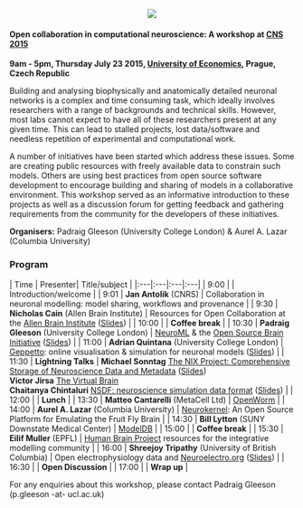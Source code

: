 <p align="center"><img src="https://raw.githubusercontent.com/OpenSourceBrain/OSB_Documentation/master/resources/images/CNS2105_WS.png"/></p>



#### Open collaboration in computational neuroscience: A workshop at [CNS 2015](http://www.cnsorg.org/cns-2015-workshops-program)

**9am - 5pm, Thursday July 23 2015, [University of Economics](http://www.cnsorg.org/cns-2015-venue), Prague, Czech Republic**

Building and analysing biophysically and anatomically detailed neuronal networks is a complex and time consuming task, which ideally involves researchers with a range of backgrounds and technical skills. However, most labs cannot expect to have all of these researchers present at any given time. This can lead to stalled projects, lost data/software and needless repetition of experimental and computational work. 
 
A number of initiatives have been started which address these issues. Some are creating public resources with freely available data to constrain such models. Others are using best practices from open source software development to encourage building and sharing of models in a collaborative environment. This workshop served as an informative introduction to these projects as well as a discussion forum for getting feedback and gathering requirements from the community for the developers of these initiatives.  

**Organisers:** Padraig Gleeson (University College London) & Aurel A. Lazar (Columbia University)

### Program

| Time |  Presenter| Title/subject |
|:---|:---|:---|:---| 
| 9:00 | | Introduction/welcome  |
| 9:01 | **Jan Antolik** (CNRS) | Collaboration in neuronal modelling: model sharing, workflows and provenance  |
| 9:30 | **Nicholas Cain** (Allen Brain Institute) | Resources for Open Collaboration at the [Allen Brain Institute](http://www.brain-map.org/) ([Slides](https://github.com/OpenSourceBrain/OSB_Documentation/raw/master/resources/docs/CNS2015/OCNS_2015_CAIN_FINAL.pdf)) |
| 10:00 | | **Coffee break**  |
| 10:30 | **Padraig Gleeson** (University College London) | [NeuroML](https://neuroml.org) & the [Open Source Brain Initiative](http://opensourcebrain.org/) ([Slides](https://github.com/OpenSourceBrain/OSB_Documentation/raw/master/resources/docs/CNS2015/NeuroML_OSB_Intro.pdf))  |
| 11:00 | **Adrian Quintana** (University College London) | [Geppetto](http://www.geppetto.org/): online visualisation & simulation for neuronal models ([Slides](https://github.com/OpenSourceBrain/OSB_Documentation/raw/master/resources/docs/CNS2015/Geppetto2015OCNS.pdf)) |
| 11:30 | **Lightning Talks**  | **Michael Sonntag** [The NIX Project: Comprehensive Storage of Neuroscience Data and Metadata](https://github.com/G-Node/nix) ([Slides](https://github.com/OpenSourceBrain/OSB_Documentation/raw/master/resources/docs/CNS2015/20150723_CNS_Praha_NIX_V6.pdf))<br/> **Victor Jirsa** [The Virtual Brain](http://www.thevirtualbrain.org)<br/> **Chaitanya Chintaluri** [NSDF: neuroscience simulation data format](https://github.com/nsdf/nsdf) ([Slides](https://github.com/OpenSourceBrain/OSB_Documentation/blob/master/resources/docs/CNS2015/20150723_Prague_NSDF.pdf)) |
| 12:00 | | **Lunch**  |
| 13:30 | **Matteo Cantarelli** (MetaCell Ltd) | [OpenWorm](http://www.openworm.org/)  |
| 14:00 | **Aurel A. Lazar** (Columbia University) | [Neurokernel](http://neurokernel.github.io/): An Open Source Platform for Emulating the Fruit Fly Brain |
| 14:30 | **Bill Lytton** (SUNY Downstate Medical Center) | [ModelDB](http://senselab.med.yale.edu/ModelDB/) |
| 15:00 | | **Coffee break**  |
| 15:30 | **Eilif Muller** (EPFL) | [Human Brain Project](https://www.humanbrainproject.eu/) resources for the integrative modelling community  |
| 16:00 | **Shreejoy Tripathy** (University of British Columbia) | Open electrophysiology data and [Neuroelectro.org](http://neuroelectro.org/) ([Slides](https://github.com/OpenSourceBrain/OSB_Documentation/raw/master/resources/docs/CNS2015/cns_2015_tripathy.pptx)) |
| 16:30 | | **Open Discussion**  |
| 17:00 | | **Wrap up**  |

For any enquiries about this workshop, please contact Padraig Gleeson (p.gleeson -at- ucl.ac.uk)

